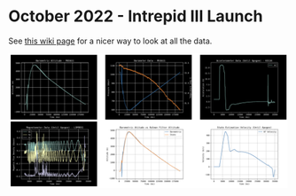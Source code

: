 # October 2022 - Intrepid III Launch

See [this wiki page](https://wiki.illinois.edu/wiki/display/ILSPACESOC/Data+Collection) for a nicer way to look at all the data. 

![Multiple graphs showing data from a amateur rocket launch](plots/for_readme.png)
